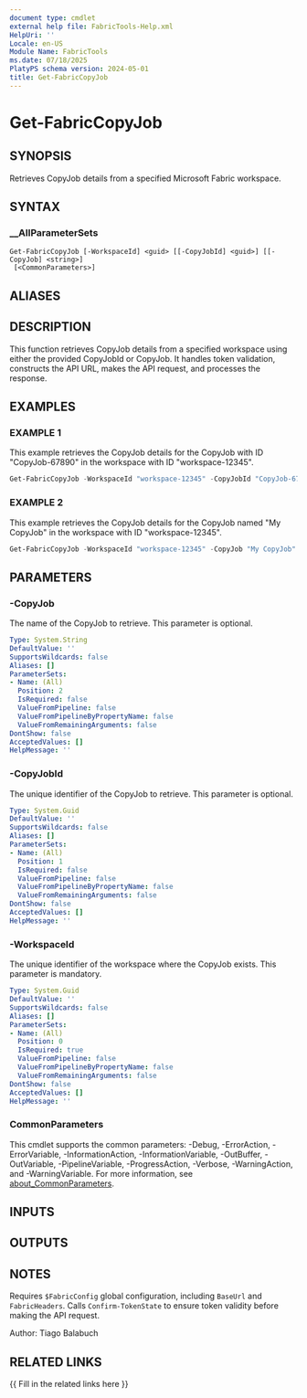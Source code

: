 ```yaml
---
document type: cmdlet
external help file: FabricTools-Help.xml
HelpUri: ''
Locale: en-US
Module Name: FabricTools
ms.date: 07/18/2025
PlatyPS schema version: 2024-05-01
title: Get-FabricCopyJob
---
```


# Get-FabricCopyJob

## SYNOPSIS

Retrieves CopyJob details from a specified Microsoft Fabric workspace.

## SYNTAX

### __AllParameterSets

```
Get-FabricCopyJob [-WorkspaceId] <guid> [[-CopyJobId] <guid>] [[-CopyJob] <string>]
 [<CommonParameters>]
```

## ALIASES

## DESCRIPTION

This function retrieves CopyJob details from a specified workspace using either the provided CopyJobId or CopyJob.
It handles token validation, constructs the API URL, makes the API request, and processes the response.

## EXAMPLES

### EXAMPLE 1

This example retrieves the CopyJob details for the CopyJob with ID "CopyJob-67890" in the workspace with ID "workspace-12345".

```powershell
Get-FabricCopyJob -WorkspaceId "workspace-12345" -CopyJobId "CopyJob-67890"
```

### EXAMPLE 2

This example retrieves the CopyJob details for the CopyJob named "My CopyJob" in the workspace with ID "workspace-12345".

```powershell
Get-FabricCopyJob -WorkspaceId "workspace-12345" -CopyJob "My CopyJob"
```

## PARAMETERS

### -CopyJob

The name of the CopyJob to retrieve.
This parameter is optional.

```yaml
Type: System.String
DefaultValue: ''
SupportsWildcards: false
Aliases: []
ParameterSets:
- Name: (All)
  Position: 2
  IsRequired: false
  ValueFromPipeline: false
  ValueFromPipelineByPropertyName: false
  ValueFromRemainingArguments: false
DontShow: false
AcceptedValues: []
HelpMessage: ''
```

### -CopyJobId

The unique identifier of the CopyJob to retrieve.
This parameter is optional.

```yaml
Type: System.Guid
DefaultValue: ''
SupportsWildcards: false
Aliases: []
ParameterSets:
- Name: (All)
  Position: 1
  IsRequired: false
  ValueFromPipeline: false
  ValueFromPipelineByPropertyName: false
  ValueFromRemainingArguments: false
DontShow: false
AcceptedValues: []
HelpMessage: ''
```

### -WorkspaceId

The unique identifier of the workspace where the CopyJob exists.
This parameter is mandatory.

```yaml
Type: System.Guid
DefaultValue: ''
SupportsWildcards: false
Aliases: []
ParameterSets:
- Name: (All)
  Position: 0
  IsRequired: true
  ValueFromPipeline: false
  ValueFromPipelineByPropertyName: false
  ValueFromRemainingArguments: false
DontShow: false
AcceptedValues: []
HelpMessage: ''
```

### CommonParameters

This cmdlet supports the common parameters: -Debug, -ErrorAction, -ErrorVariable,
-InformationAction, -InformationVariable, -OutBuffer, -OutVariable, -PipelineVariable,
-ProgressAction, -Verbose, -WarningAction, and -WarningVariable. For more information, see
[about_CommonParameters](https://go.microsoft.com/fwlink/?LinkID=113216).

## INPUTS

## OUTPUTS

## NOTES

Requires `$FabricConfig` global configuration, including `BaseUrl` and `FabricHeaders`.
Calls `Confirm-TokenState` to ensure token validity before making the API request.

Author: Tiago Balabuch

## RELATED LINKS

{{ Fill in the related links here }}

